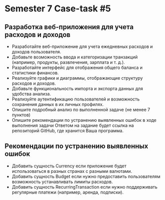 # Semester 7 Case-task #5

## Разработка веб-приложения для учета расходов и доходов
- Разработайте веб-приложение для учета ежедневных расходов и доходов пользователя.
- Добавьте возможность ввода и категоризации транзакций (например, продукты, развлечения, зарплата и т. д.). 
- Разработайте интерфейс для отображения общего баланса и статистики финансов. 
- Реализуйте графики и диаграммы, отображающие структуру расходов и доходов. 
- Добавьте функциональность импорта и экспорта данных для удобства анализа. 
- Реализуйте аутентификацию пользователей и возможность сохранения данных в их личных профилях.
- Опишите подробный анализ по выполненной задаче (не менее 7 пунктов)
- Опишите рекомендации по устранению выявленных ошибок в ходе выполнения задачи
Ответом на задание будет ссылка на репозиторий GitHub, где хранится Ваша программа.


## Рекомендации по устранению выявленных ошибок
- Добавить сущность Currency если приложение будет использоваться в разных странах с разными валютами.
- Добавить сущность Budget если нужно предоставить пользователям возможность устанавливать лимиты расходов.
- Добавить сущность RecurringTransaction если нужно поддерживать регулярные платежи (например, аренда, подписки).
